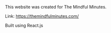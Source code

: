 This website was created for The Mindful Minutes. 

Link: https://themindfulminutes.com/

Built using React.js
